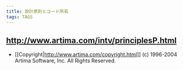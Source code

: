 ```yaml
---
title: 設計原則とコード所有
tags: TAGS
---
```


http://www.artima.com/intv/principlesP.html
----
* [[Copyright|http://www.artima.com/copyright.html]] (c) 1996-2004 Artima Software, Inc. All Rights Reserved. 
